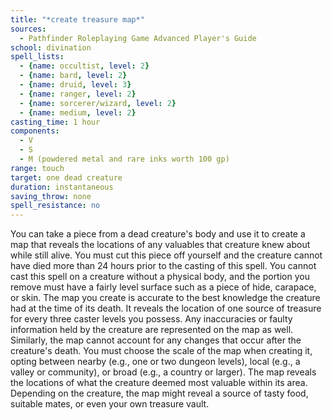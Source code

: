 ```yaml
---
title: "*create treasure map*"
sources:
  - Pathfinder Roleplaying Game Advanced Player's Guide
school: divination
spell_lists:
  - {name: occultist, level: 2}
  - {name: bard, level: 2}
  - {name: druid, level: 3}
  - {name: ranger, level: 2}
  - {name: sorcerer/wizard, level: 2}
  - {name: medium, level: 2}
casting_time: 1 hour
components:
  - V
  - S
  - M (powdered metal and rare inks worth 100 gp)
range: touch
target: one dead creature
duration: instantaneous
saving_throw: none
spell_resistance: no
---
```


You can take a piece from a dead creature's body and use it to create a map that reveals the locations of any valuables that creature knew about while still alive. You must cut this piece off yourself and the creature cannot have died more than 24 hours prior to the casting of this spell. You cannot cast this spell on a creature without a physical body, and the portion you remove must have a fairly level surface such as a piece of hide, carapace, or skin. The map you create is accurate to the best knowledge the creature had at the time of its death. It reveals the location of one source of treasure for every three caster levels you possess. Any inaccuracies or faulty information held by the creature are represented on the map as well. Similarly, the map cannot account for any changes that occur after the creature's death. You must choose the scale of the map when creating it, opting between nearby (e.g., one or two dungeon levels), local (e.g., a valley or community), or broad (e.g., a country or larger). The map reveals the locations of what the creature deemed most valuable within its area. Depending on the creature, the map might reveal a source of tasty food, suitable mates, or even your own treasure vault.

